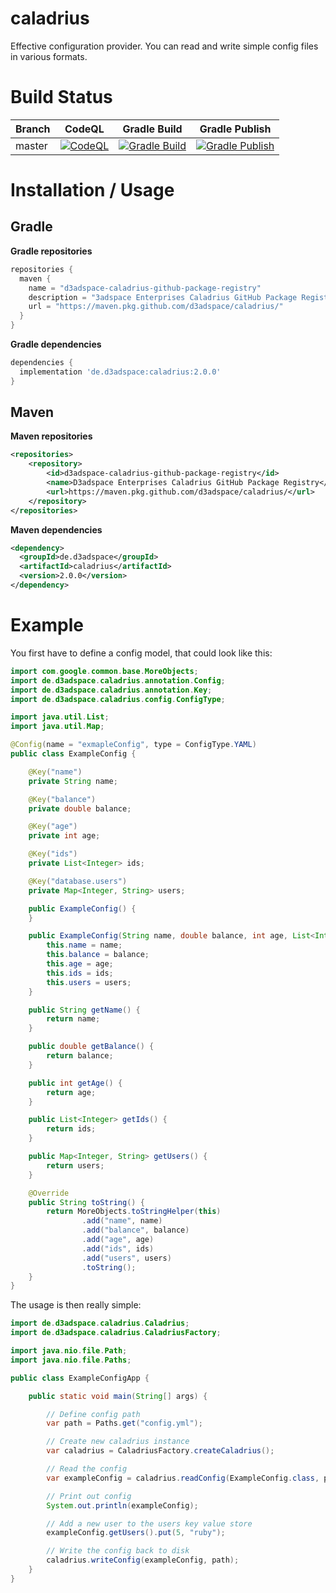 # caladrius
Effective configuration provider. You can read and write simple config files in various formats.

# Build Status

| Branch             | CodeQL | Gradle Build | Gradle Publish                                                                                            |
|-------------| ------ | ------------ | -------------- |
| master      | [![CodeQL](https://github.com/d3adspace/caladrius/actions/workflows/codeql-analysis.yml/badge.svg)](https://github.com/d3adspace/caladrius/actions/workflows/codeql-analysis.yml) | [![Gradle Build](https://github.com/d3adspace/caladrius/actions/workflows/gradle.yml/badge.svg)](https://github.com/d3adspace/caladrius/actions/workflows/gradle.yml) | [![Gradle Publish](https://github.com/d3adspace/caladrius/actions/workflows/gradle-publish.yml/badge.svg)](https://github.com/d3adspace/caladrius/actions/workflows/gradle-publish.yml) |

# Installation / Usage

## Gradle

**Gradle repositories**
```groovy
repositories {
  maven {
    name = "d3adspace-caladrius-github-package-registry"
    description = "3adspace Enterprises Caladrius GitHub Package Registry"
    url = "https://maven.pkg.github.com/d3adspace/caladrius/"
  }
}
```

**Gradle dependencies**
```groovy
dependencies {
  implementation 'de.d3adspace:caladrius:2.0.0'
}
```

## Maven

**Maven repositories**
```xml
<repositories>
    <repository>
        <id>d3adspace-caladrius-github-package-registry</id>
        <name>D3adspace Enterprises Caladrius GitHub Package Registry</name>
        <url>https://maven.pkg.github.com/d3adspace/caladrius/</url>
    </repository>
</repositories>
```

**Maven dependencies**
```xml
<dependency>
  <groupId>de.d3adspace</groupId>
  <artifactId>caladrius</artifactId>
  <version>2.0.0</version>
</dependency>
```

# Example

You first have to define a config model, that could look like this:
```java
import com.google.common.base.MoreObjects;
import de.d3adspace.caladrius.annotation.Config;
import de.d3adspace.caladrius.annotation.Key;
import de.d3adspace.caladrius.config.ConfigType;

import java.util.List;
import java.util.Map;

@Config(name = "exmapleConfig", type = ConfigType.YAML)
public class ExampleConfig {

    @Key("name")
    private String name;

    @Key("balance")
    private double balance;

    @Key("age")
    private int age;

    @Key("ids")
    private List<Integer> ids;

    @Key("database.users")
    private Map<Integer, String> users;

    public ExampleConfig() {
    }

    public ExampleConfig(String name, double balance, int age, List<Integer> ids, Map<Integer, String> users) {
        this.name = name;
        this.balance = balance;
        this.age = age;
        this.ids = ids;
        this.users = users;
    }

    public String getName() {
        return name;
    }

    public double getBalance() {
        return balance;
    }

    public int getAge() {
        return age;
    }

    public List<Integer> getIds() {
        return ids;
    }

    public Map<Integer, String> getUsers() {
        return users;
    }

    @Override
    public String toString() {
        return MoreObjects.toStringHelper(this)
                .add("name", name)
                .add("balance", balance)
                .add("age", age)
                .add("ids", ids)
                .add("users", users)
                .toString();
    }
}
```

The usage is then really simple:

```java
import de.d3adspace.caladrius.Caladrius;
import de.d3adspace.caladrius.CaladriusFactory;

import java.nio.file.Path;
import java.nio.file.Paths;

public class ExampleConfigApp {

    public static void main(String[] args) {

        // Define config path
        var path = Paths.get("config.yml");

        // Create new caladrius instance
        var caladrius = CaladriusFactory.createCaladrius();

        // Read the config
        var exampleConfig = caladrius.readConfig(ExampleConfig.class, path);

        // Print out config
        System.out.println(exampleConfig);

        // Add a new user to the users key value store
        exampleConfig.getUsers().put(5, "ruby");

        // Write the config back to disk
        caladrius.writeConfig(exampleConfig, path);
    }
}
```
